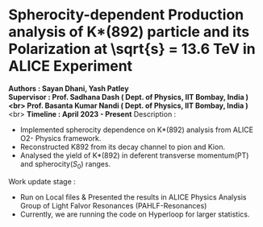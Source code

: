 # Spherocity-dependent Production analysis of K*(892) particle and its Polarization at \sqrt{s} = 13.6 TeV in ALICE Experiment
**Authors : Sayan Dhani, Yash Patley** <br/>
**Supervisor : Prof. Sadhana Dash ( Dept. of Physics, IIT Bombay, India )<br\>
               Prof. Basanta Kumar Nandi ( Dept. of Physics, IIT Bombay, India )** <br\>
**Timeline : April 2023 - Present**
Description : 
- Implemented spherocity dependence on K*(892) analysis from ALICE O2- Physics framework.
- Reconstructed K892 from its decay channel to pion and Kion.
- Analysed the yield of K*(892) in deferent transverse momentum(PT) and spherocity($S_0$) ranges.

Work update stage :
- Run on Local files & Presented the results in ALICE Physics Analysis Group of Light Falvor Resonances (PAHLF-Resonances)
- Currently, we are running the code on Hyperloop for larger statistics. 
